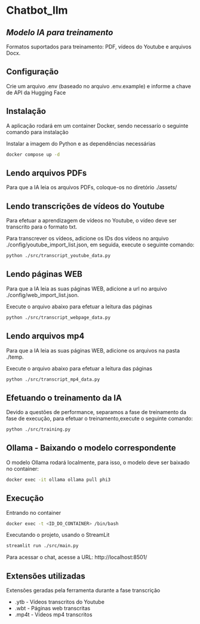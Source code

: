 # Chatbot_llm

## _Modelo IA para treinamento_

Formatos suportados para treinamento: PDF, vídeos do Youtube e arquivos Docx.

## Configuração

Crie um arquivo .env (baseado no arquivo .env.example) e informe a chave de API da Hugging Face

## Instalação

A aplicação rodará em um container Docker, sendo necessarío o seguinte comando para instalação

Instalar a imagem do Python e as dependências necessárias

```sh
docker compose up -d
```

## Lendo arquivos PDFs

Para que a IA leia os arquivos PDFs, coloque-os no diretório ./assets/

## Lendo transcrições de vídeos do Youtube

Para efetuar a aprendizagem de vídeos no Youtube, o vídeo deve ser transcrito para o formato txt.

Para transcrever os vídeos, adicione os IDs dos vídeos no arquivo ./config/youtube_import_list.json, em seguida, execute o seguinte comando:

```sh
python ./src/transcript_youtube_data.py
```

## Lendo páginas WEB

Para que a IA leia as suas páginas WEB, adicione a url no arquivo ./config/web_import_list.json.

Execute o arquivo abaixo para efetuar a leitura das páginas

```sh
python ./src/transcript_webpage_data.py
```

## Lendo arquivos mp4

Para que a IA leia as suas páginas WEB, adicione os arquivos na pasta ./temp.

Execute o arquivo abaixo para efetuar a leitura das páginas

```sh
python ./src/transcript_mp4_data.py
```

## Efetuando o treinamento da IA

Devido a questões de performance, separamos a fase de treinamento da fase de execução, para efetuar o treinamento,execute o seguinte comando:

```sh
python ./src/training.py
```

## Ollama - Baixando o modelo correspondente

O modelo Ollama rodará localmente, para isso, o modelo deve ser baixado no container:

```sh
docker exec -it ollama ollama pull phi3
```

## Execução

Entrando no container

```sh
docker exec -t <ID_DO_CONTAINER> /bin/bash
```

Executando o projeto, usando o StreamLit

```sh
streamlit run ./src/main.py
```

Para acessar o chat, acesse a URL: http://localhost:8501/

## Extensões utilizadas

Extensões geradas pela ferramenta durante a fase transcrição

- .ytb - Vídeos transcritos do Youtube
- .wbt - Páginas web transcritas
- .mp4t - Vídeos mp4 transcritos
